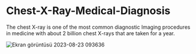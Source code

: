 # Chest-X-Ray-Medical-Diagnosis

The chest X-ray is one of the most common diagnostic Imaging procedures in medicine with about 2 billion chest X-rays that are taken for a year.

![Ekran görüntüsü 2023-08-23 093636](https://github.com/defnebusecelik/Chest-X-Ray-Medical-Diagnosis/assets/110555559/c85dccfc-f39d-4144-93e4-d24ff7548988)
